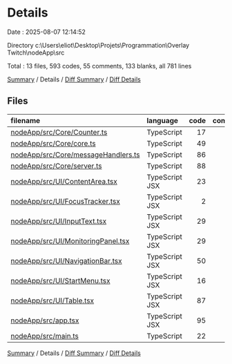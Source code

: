 # Details

Date : 2025-08-07 12:14:52

Directory c:\\Users\\eliot\\Desktop\\Projets\\Programmation\\Overlay Twitch\\nodeApp\\src

Total : 13 files,  593 codes, 55 comments, 133 blanks, all 781 lines

[Summary](results.md) / Details / [Diff Summary](diff.md) / [Diff Details](diff-details.md)

## Files
| filename | language | code | comment | blank | total |
| :--- | :--- | ---: | ---: | ---: | ---: |
| [nodeApp/src/Core/Counter.ts](/nodeApp/src/Core/Counter.ts) | TypeScript | 17 | 0 | 5 | 22 |
| [nodeApp/src/Core/core.ts](/nodeApp/src/Core/core.ts) | TypeScript | 49 | 0 | 10 | 59 |
| [nodeApp/src/Core/messageHandlers.ts](/nodeApp/src/Core/messageHandlers.ts) | TypeScript | 86 | 1 | 21 | 108 |
| [nodeApp/src/Core/server.ts](/nodeApp/src/Core/server.ts) | TypeScript | 88 | 45 | 34 | 167 |
| [nodeApp/src/UI/ContentArea.tsx](/nodeApp/src/UI/ContentArea.tsx) | TypeScript JSX | 23 | 0 | 4 | 27 |
| [nodeApp/src/UI/FocusTracker.tsx](/nodeApp/src/UI/FocusTracker.tsx) | TypeScript JSX | 2 | 0 | 2 | 4 |
| [nodeApp/src/UI/InputText.tsx](/nodeApp/src/UI/InputText.tsx) | TypeScript JSX | 29 | 0 | 5 | 34 |
| [nodeApp/src/UI/MonitoringPanel.tsx](/nodeApp/src/UI/MonitoringPanel.tsx) | TypeScript JSX | 29 | 0 | 4 | 33 |
| [nodeApp/src/UI/NavigationBar.tsx](/nodeApp/src/UI/NavigationBar.tsx) | TypeScript JSX | 50 | 0 | 7 | 57 |
| [nodeApp/src/UI/StartMenu.tsx](/nodeApp/src/UI/StartMenu.tsx) | TypeScript JSX | 16 | 0 | 3 | 19 |
| [nodeApp/src/UI/Table.tsx](/nodeApp/src/UI/Table.tsx) | TypeScript JSX | 87 | 3 | 15 | 105 |
| [nodeApp/src/app.tsx](/nodeApp/src/app.tsx) | TypeScript JSX | 95 | 4 | 17 | 116 |
| [nodeApp/src/main.ts](/nodeApp/src/main.ts) | TypeScript | 22 | 2 | 6 | 30 |

[Summary](results.md) / Details / [Diff Summary](diff.md) / [Diff Details](diff-details.md)